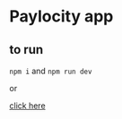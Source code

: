 # Paylocity app

## to run
`npm i` and `npm run dev`

or

[click here](https://icgurney.github.io/paylocity)